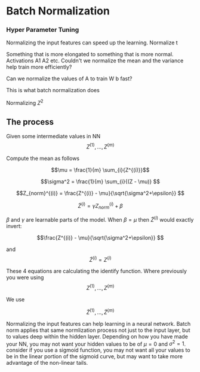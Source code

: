 <script type="text/javascript" async
  src="https://cdn.mathjax.org/mathjax/latest/MathJax.js?config=TeX-MML-AM_CHTML">
</script>

# Batch Normalization

### Hyper Parameter Tuning

Normalizing the input features can speed up the learning. Normalize t

Something that is more elongated to something that is more normal. Activations A1 A2 etc. Couldn't we normalize the mean and the variance help train more efficiently?

Can we normalize the values of A to train W b fast?

This is what batch normalization does

Normalizing $Z^2$ 
 
## The process

Given some intermediate values in NN $$Z^{(1)},...,Z^{(m)}$$ 

Compute the mean as follows 

$$\mu = \frac{1}{m} \sum_{i}{Z^{(i)}}$$ 

$$\sigma^2 = \frac{1}{m} \sum_{i}{(Z - \mu)} $$

$$Z_{norm}^{(i)} = \frac{Z^{(i)} - \mu}{\sqrt{\sigma^2+\epsilon}} $$

$$\tilde{Z}^{(i)} = \gamma Z_{norm}^{(i)} + \beta $$

$\beta$ and $\gamma$ are learnable parts of the model. When $\beta =\mu$ then  $\tilde{Z}^{(i)}$ would exactly invert: 

$$\frac{Z^{(i)} - \mu}{\sqrt{\sigma^2+\epsilon}} $$

and $$\tilde{Z}^{(i)} = Z^{(i)}$$

These 4 equations are calculating the identify function. Where previously you were using $$Z^{(1)},...,Z^{(m)}$$ 

We use

$$\tilde{Z}^{(1)} ,..., \tilde{Z}^{(m)}$$ 

Normalizing the input features can help learning in a neural network. Batch norm applies that same normlization process not just to the input layer, but to values deep within the hidden layer. Depending on how you have made your NN, you may not want your hidden values to be of $\mu=0$ and $\sigma^2 = 1$. consider if you use a sigmoid function, you may not want all your values to be in the linear portion of the sigmoid curve, but may want to take more advantage of the non-linear tails.
